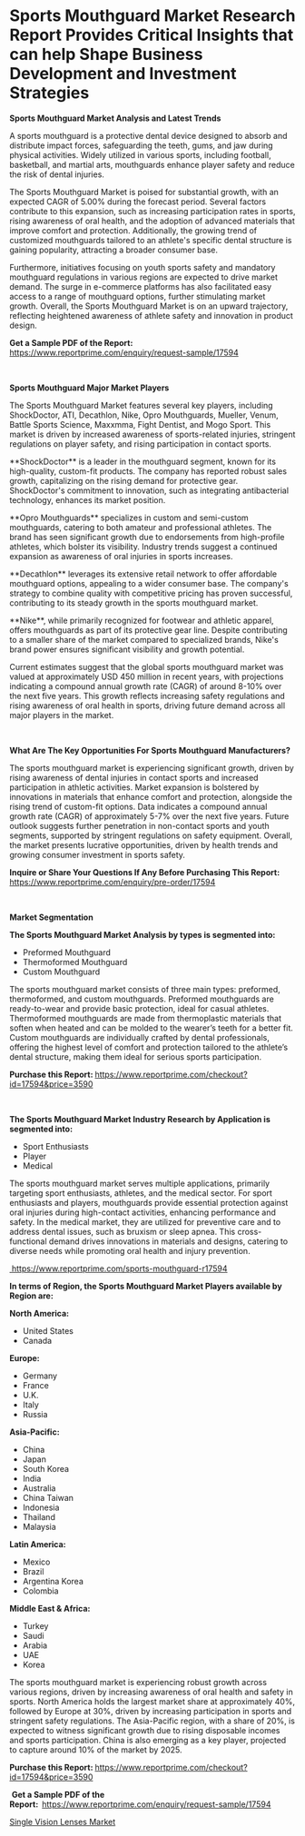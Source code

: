 <p><h1>Sports Mouthguard Market Research Report Provides Critical Insights that can help Shape Business Development and Investment Strategies</h1></p><p><strong>Sports Mouthguard Market Analysis and Latest Trends</strong></p>
<p><p>A sports mouthguard is a protective dental device designed to absorb and distribute impact forces, safeguarding the teeth, gums, and jaw during physical activities. Widely utilized in various sports, including football, basketball, and martial arts, mouthguards enhance player safety and reduce the risk of dental injuries. </p><p>The Sports Mouthguard Market is poised for substantial growth, with an expected CAGR of 5.00% during the forecast period. Several factors contribute to this expansion, such as increasing participation rates in sports, rising awareness of oral health, and the adoption of advanced materials that improve comfort and protection. Additionally, the growing trend of customized mouthguards tailored to an athlete's specific dental structure is gaining popularity, attracting a broader consumer base. </p><p>Furthermore, initiatives focusing on youth sports safety and mandatory mouthguard regulations in various regions are expected to drive market demand. The surge in e-commerce platforms has also facilitated easy access to a range of mouthguard options, further stimulating market growth. Overall, the Sports Mouthguard Market is on an upward trajectory, reflecting heightened awareness of athlete safety and innovation in product design.</p></p>
<p><strong>Get a Sample PDF of the Report:&nbsp;</strong> <a href="https://www.reportprime.com/enquiry/request-sample/17594?utm_campaign=3114&utm_medium=2&utm_source=Github&utm_content=ia&utm_term=18032025&utm_id=sports-mouthguard">https://www.reportprime.com/enquiry/request-sample/17594</a></p>
<p>&nbsp;</p>
<p><strong>Sports Mouthguard Major Market Players</strong></p>
<p><p>The Sports Mouthguard Market features several key players, including ShockDoctor, ATI, Decathlon, Nike, Opro Mouthguards, Mueller, Venum, Battle Sports Science, Maxxmma, Fight Dentist, and Mogo Sport. This market is driven by increased awareness of sports-related injuries, stringent regulations on player safety, and rising participation in contact sports.</p><p>**ShockDoctor** is a leader in the mouthguard segment, known for its high-quality, custom-fit products. The company has reported robust sales growth, capitalizing on the rising demand for protective gear. ShockDoctor's commitment to innovation, such as integrating antibacterial technology, enhances its market position.</p><p>**Opro Mouthguards** specializes in custom and semi-custom mouthguards, catering to both amateur and professional athletes. The brand has seen significant growth due to endorsements from high-profile athletes, which bolster its visibility. Industry trends suggest a continued expansion as awareness of oral injuries in sports increases.</p><p>**Decathlon** leverages its extensive retail network to offer affordable mouthguard options, appealing to a wider consumer base. The company's strategy to combine quality with competitive pricing has proven successful, contributing to its steady growth in the sports mouthguard market.</p><p>**Nike**, while primarily recognized for footwear and athletic apparel, offers mouthguards as part of its protective gear line. Despite contributing to a smaller share of the market compared to specialized brands, Nike's brand power ensures significant visibility and growth potential.</p><p>Current estimates suggest that the global sports mouthguard market was valued at approximately USD 450 million in recent years, with projections indicating a compound annual growth rate (CAGR) of around 8-10% over the next five years. This growth reflects increasing safety regulations and rising awareness of oral health in sports, driving future demand across all major players in the market.</p></p>
<p>&nbsp;</p>
<p><strong>What Are The Key Opportunities For Sports Mouthguard Manufacturers?</strong></p>
<p><p>The sports mouthguard market is experiencing significant growth, driven by rising awareness of dental injuries in contact sports and increased participation in athletic activities. Market expansion is bolstered by innovations in materials that enhance comfort and protection, alongside the rising trend of custom-fit options. Data indicates a compound annual growth rate (CAGR) of approximately 5-7% over the next five years. Future outlook suggests further penetration in non-contact sports and youth segments, supported by stringent regulations on safety equipment. Overall, the market presents lucrative opportunities, driven by health trends and growing consumer investment in sports safety.</p></p>
<p><strong>Inquire or Share Your Questions If Any Before Purchasing This Report:</strong> <a href="https://www.reportprime.com/enquiry/pre-order/17594?utm_campaign=3114&utm_medium=2&utm_source=Github&utm_content=ia&utm_term=18032025&utm_id=sports-mouthguard">https://www.reportprime.com/enquiry/pre-order/17594</a></p>
<p>&nbsp;</p>
<p><strong>Market Segmentation</strong></p>
<p><strong>The Sports Mouthguard Market Analysis by types is segmented into:</strong></p>
<p><ul><li>Preformed Mouthguard</li><li>Thermoformed Mouthguard</li><li>Custom Mouthguard</li></ul></p>
<p><p>The sports mouthguard market consists of three main types: preformed, thermoformed, and custom mouthguards. Preformed mouthguards are ready-to-wear and provide basic protection, ideal for casual athletes. Thermoformed mouthguards are made from thermoplastic materials that soften when heated and can be molded to the wearer’s teeth for a better fit. Custom mouthguards are individually crafted by dental professionals, offering the highest level of comfort and protection tailored to the athlete’s dental structure, making them ideal for serious sports participation.</p></p>
<p><strong>Purchase this Report:&nbsp;</strong><a href="https://www.reportprime.com/checkout?id=17594&price=3590&utm_campaign=3114&utm_medium=2&utm_source=Github&utm_content=ia&utm_term=18032025&utm_id=sports-mouthguard">https://www.reportprime.com/checkout?id=17594&price=3590</a></p>
<p>&nbsp;</p>
<p><strong>The Sports Mouthguard Market Industry Research by Application is segmented into:</strong></p>
<p><ul><li>Sport Enthusiasts</li><li>Player</li><li>Medical</li></ul></p>
<p><p>The sports mouthguard market serves multiple applications, primarily targeting sport enthusiasts, athletes, and the medical sector. For sport enthusiasts and players, mouthguards provide essential protection against oral injuries during high-contact activities, enhancing performance and safety. In the medical market, they are utilized for preventive care and to address dental issues, such as bruxism or sleep apnea. This cross-functional demand drives innovations in materials and designs, catering to diverse needs while promoting oral health and injury prevention.</p></p>
<p><a href="https://www.reportprime.com/sports-mouthguard-r17594?utm_campaign=3114&utm_medium=2&utm_source=Github&utm_content=ia&utm_term=18032025&utm_id=sports-mouthguard">&nbsp;https://www.reportprime.com/sports-mouthguard-r17594</a></p>
<p><strong>In terms of Region, the Sports Mouthguard Market Players available by Region are:</strong></p>
<p>
    <p> <strong> North America: </strong>
        <ul>
            <li>United States</li>
            <li>Canada</li>
        </ul>
        </p> 
    <p> <strong> Europe: </strong>
        <ul>
            <li>Germany</li>
            <li>France</li>
            <li>U.K.</li>
            <li>Italy</li>
            <li>Russia</li>
        </ul>
        </p> 
    <p> <strong> Asia-Pacific: </strong>
        <ul>
            <li>China</li>
            <li>Japan</li>
            <li>South Korea</li>
            <li>India</li>
            <li>Australia</li>
            <li>China Taiwan</li>
            <li>Indonesia</li>
            <li>Thailand</li>
            <li>Malaysia</li>
        </ul>
        </p> 
    <p> <strong> Latin America: </strong>
        <ul>
            <li>Mexico</li>
            <li>Brazil</li>
            <li>Argentina Korea</li>
            <li>Colombia</li>
        </ul>
        </p> 
    <p> <strong> Middle East & Africa: </strong>
        <ul>
            <li>Turkey</li>
            <li>Saudi</li>
            <li>Arabia</li>
            <li>UAE</li>
            <li>Korea</li>
        </ul>
    </p>
    </p>
<p><p>The sports mouthguard market is experiencing robust growth across various regions, driven by increasing awareness of oral health and safety in sports. North America holds the largest market share at approximately 40%, followed by Europe at 30%, driven by increasing participation in sports and stringent safety regulations. The Asia-Pacific region, with a share of 20%, is expected to witness significant growth due to rising disposable incomes and sports participation. China is also emerging as a key player, projected to capture around 10% of the market by 2025.</p></p>
<p><strong>Purchase this Report: </strong><a href="https://www.reportprime.com/checkout?id=17594&price=3590&utm_campaign=3114&utm_medium=2&utm_source=Github&utm_content=ia&utm_term=18032025&utm_id=sports-mouthguard">https://www.reportprime.com/checkout?id=17594&price=3590</a></p>
<p>&nbsp;<strong>Get a Sample PDF of the Report:&nbsp;&nbsp;</strong><a href="https://www.reportprime.com/enquiry/request-sample/17594?utm_campaign=3114&utm_medium=2&utm_source=Github&utm_content=ia&utm_term=18032025&utm_id=sports-mouthguard">https://www.reportprime.com/enquiry/request-sample/17594</a></p>
<p><strong></strong></p>
<p><p><a href="https://github.com/paljuhubeyde/Market-Research-Report-List-1/blob/main/single-vision-lenses-market.md?utm_campaign=3114&utm_medium=2&utm_source=Github&utm_content=ia&utm_term=18032025&utm_id=sports-mouthguard">Single Vision Lenses Market</a></p></p>